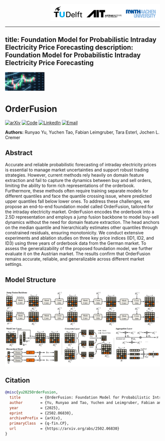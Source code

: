 <p align="right" style="margin:0 0 8px 0;">
  <img src="assets/affiliations.PNG" alt="Affiliations" height="56" style="max-width:40vw;">
</p>

---
title: Foundation Model for Probabilistic Intraday Electricity Price Forecasting
description: Foundation Model for Probabilistic Intraday Electricity Price Forecasting
---
<p align="left">
  <img src="assets/Trade.gif" alt="Teaser" width="128">
</p>

# OrderFusion

[![arXiv](https://img.shields.io/badge/arXiv-2502.06830-b31b1b.svg)](https://arxiv.org/abs/2502.06830)
[![Code](https://img.shields.io/badge/GitHub-Repository-181717.svg)](https://github.com/runyao-yu/OrderFusion)
[![LinkedIn](https://img.shields.io/badge/LinkedIn-Connect-0A66C2?logo=linkedin&logoColor=white)](https://www.linkedin.com/in/runyao-yu/)
[![Email](https://img.shields.io/badge/Email-Contact-D14836?logo=gmail&logoColor=white)](mailto:runyao.yu@tudelft.nl)

**Authors:** Runyao Yu, Yuchen Tao, Fabian Leimgruber, Tara Esterl, Jochen L. Cremer

## Abstract
Accurate and reliable probabilistic forecasting of intraday electricity prices is essential to manage market uncertainties and support robust trading strategies. However, current methods rely heavily on domain feature extraction and fail to capture the dynamics between buy and sell orders, limiting the ability to form rich representations of the orderbook. Furthermore, these methods often require training separate models for different quantiles and face the quantile crossing issue, where predicted upper quantiles fall below lower ones. To address these challenges, we propose an end-to-end foundation model called OrderFusion, tailored for the intraday electricity market. OrderFusion encodes the orderbook into a 2.5D representation and employs a jump fusion backbone to model buy-sell dynamics without the need for domain feature extraction. The head anchors on the median quantile and hierarchically estimates other quantiles through constrained residuals, ensuring monotonicity. We conduct extensive experiments and ablation studies on three key price indices (ID1, ID2, and ID3) using three years of orderbook data from the German market. To assess the generalizability of the proposed foundation model, we further evaluate it on the Austrian market. The results confirm that OrderFusion remains accurate, reliable, and generalizable across different market settings.

## Model Structure
![Model structure](assets/model_structure.PNG)

## Citation

```bibtex
@misc{yu2025OrderFusion,
  title         = {OrderFusion: Foundation Model for Probabilistic Intraday Electricity Price Forecasting Using Orderbook},
  author        = {Yu, Runyao and Tao, Yuchen and Leimgruber, Fabian and Esterl, Tara and Cremer, Jochen L.},
  year          = {2025},
  eprint        = {2502.06830},
  archivePrefix = {arXiv},
  primaryClass  = {q-fin.CP},
  url           = {https://arxiv.org/abs/2502.06830}
}
```